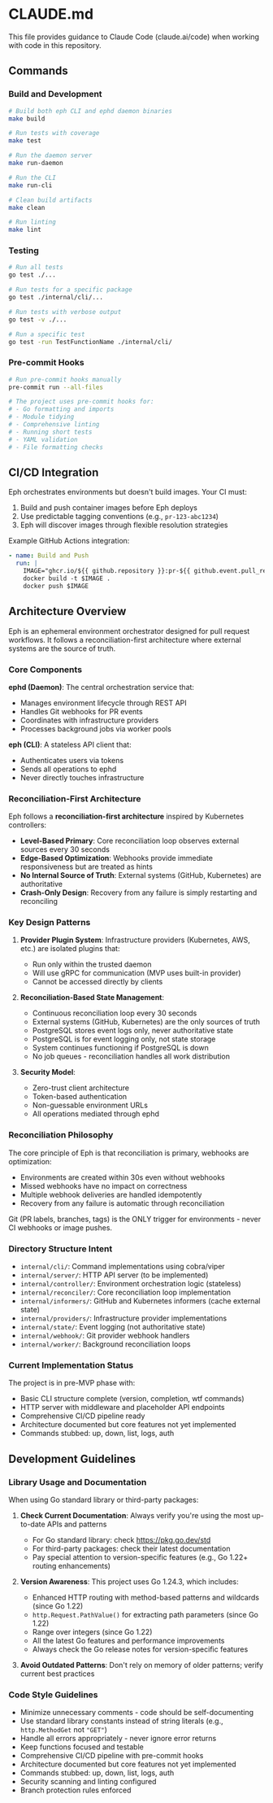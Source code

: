 # CLAUDE.md

This file provides guidance to Claude Code (claude.ai/code) when working with code in this repository.

## Commands

### Build and Development
```bash
# Build both eph CLI and ephd daemon binaries
make build

# Run tests with coverage
make test

# Run the daemon server
make run-daemon

# Run the CLI
make run-cli

# Clean build artifacts
make clean

# Run linting
make lint
```

### Testing
```bash
# Run all tests
go test ./...

# Run tests for a specific package
go test ./internal/cli/...

# Run tests with verbose output
go test -v ./...

# Run a specific test
go test -run TestFunctionName ./internal/cli/
```

### Pre-commit Hooks
```bash
# Run pre-commit hooks manually
pre-commit run --all-files

# The project uses pre-commit hooks for:
# - Go formatting and imports
# - Module tidying
# - Comprehensive linting
# - Running short tests
# - YAML validation
# - File formatting checks
```

## CI/CD Integration

Eph orchestrates environments but doesn't build images. Your CI must:
1. Build and push container images before Eph deploys
2. Use predictable tagging conventions (e.g., `pr-123-abc1234`)
3. Eph will discover images through flexible resolution strategies

Example GitHub Actions integration:
```yaml
- name: Build and Push
  run: |
    IMAGE="ghcr.io/${{ github.repository }}:pr-${{ github.event.pull_request.number }}-${GITHUB_SHA:0:7}"
    docker build -t $IMAGE .
    docker push $IMAGE
```

## Architecture Overview

Eph is an ephemeral environment orchestrator designed for pull request workflows. It follows a reconciliation-first architecture where external systems are the source of truth.

### Core Components

**ephd (Daemon)**: The central orchestration service that:
- Manages environment lifecycle through REST API
- Handles Git webhooks for PR events
- Coordinates with infrastructure providers
- Processes background jobs via worker pools

**eph (CLI)**: A stateless API client that:
- Authenticates users via tokens
- Sends all operations to ephd
- Never directly touches infrastructure

### Reconciliation-First Architecture

Eph follows a **reconciliation-first architecture** inspired by Kubernetes controllers:
- **Level-Based Primary**: Core reconciliation loop observes external sources every 30 seconds
- **Edge-Based Optimization**: Webhooks provide immediate responsiveness but are treated as hints
- **No Internal Source of Truth**: External systems (GitHub, Kubernetes) are authoritative
- **Crash-Only Design**: Recovery from any failure is simply restarting and reconciling

### Key Design Patterns

1. **Provider Plugin System**: Infrastructure providers (Kubernetes, AWS, etc.) are isolated plugins that:
   - Run only within the trusted daemon
   - Will use gRPC for communication (MVP uses built-in provider)
   - Cannot be accessed directly by clients

2. **Reconciliation-Based State Management**:
   - Continuous reconciliation loop every 30 seconds
   - External systems (GitHub, Kubernetes) are the only sources of truth
   - PostgreSQL stores event logs only, never authoritative state
   - PostgreSQL is for event logging only, not state storage
   - System continues functioning if PostgreSQL is down
   - No job queues - reconciliation handles all work distribution

3. **Security Model**:
   - Zero-trust client architecture
   - Token-based authentication
   - Non-guessable environment URLs
   - All operations mediated through ephd

### Reconciliation Philosophy

  The core principle of Eph is that reconciliation is primary, webhooks are optimization:
  - Environments are created within 30s even without webhooks
  - Missed webhooks have no impact on correctness
  - Multiple webhook deliveries are handled idempotently
  - Recovery from any failure is automatic through reconciliation

  Git (PR labels, branches, tags) is the ONLY trigger for environments - never CI webhooks or image pushes.

### Directory Structure Intent

- `internal/cli/`: Command implementations using cobra/viper
- `internal/server/`: HTTP API server (to be implemented)
- `internal/controller/`: Environment orchestration logic (stateless)
- `internal/reconciler/`: Core reconciliation loop implementation
- `internal/informers/`: GitHub and Kubernetes informers (cache external state)
- `internal/providers/`: Infrastructure provider implementations
- `internal/state/`: Event logging (not authoritative state)
- `internal/webhook/`: Git provider webhook handlers
- `internal/worker/`: Background reconciliation loops

### Current Implementation Status

The project is in pre-MVP phase with:
- Basic CLI structure complete (version, completion, wtf commands)
- HTTP server with middleware and placeholder API endpoints
- Comprehensive CI/CD pipeline ready
- Architecture documented but core features not yet implemented
- Commands stubbed: up, down, list, logs, auth

## Development Guidelines

### Library Usage and Documentation

When using Go standard library or third-party packages:
1. **Check Current Documentation**: Always verify you're using the most up-to-date APIs and patterns
   - For Go standard library: check https://pkg.go.dev/std
   - For third-party packages: check their latest documentation
   - Pay special attention to version-specific features (e.g., Go 1.22+ routing enhancements)

2. **Version Awareness**: This project uses Go 1.24.3, which includes:
   - Enhanced HTTP routing with method-based patterns and wildcards (since Go 1.22)
   - `http.Request.PathValue()` for extracting path parameters (since Go 1.22)
   - Range over integers (since Go 1.22)
   - All the latest Go features and performance improvements
   - Always check the Go release notes for version-specific features

3. **Avoid Outdated Patterns**: Don't rely on memory of older patterns; verify current best practices

### Code Style Guidelines

- Minimize unnecessary comments - code should be self-documenting
- Use standard library constants instead of string literals (e.g., `http.MethodGet` not `"GET"`)
- Handle all errors appropriately - never ignore error returns
- Keep functions focused and testable
- Comprehensive CI/CD pipeline with pre-commit hooks
- Architecture documented but core features not yet implemented
- Commands stubbed: up, down, list, logs, auth
- Security scanning and linting configured
- Branch protection rules enforced
